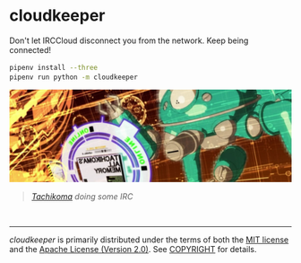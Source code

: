 cloudkeeper
===============
Don't let IRCCloud disconnect you from the network. Keep being connected!

```bash
pipenv install --three
pipenv run python -m cloudkeeper
```

![Tachikoma doing some IRC]

> *[Tachikoma] doing some IRC*

<br>

--------
*cloudkeeper* is primarily distributed under the terms of both the [MIT
license] and the [Apache License (Version 2.0)]. See [COPYRIGHT] for details.

[Tachikoma doing some IRC]: tachikoma.jpg
[Tachikoma]: https://en.wikipedia.org/wiki/Tachikoma
[MIT license]: LICENSE-MIT
[Apache License (Version 2.0)]: LICENSE-APACHE
[COPYRIGHT]: COPYRIGHT
